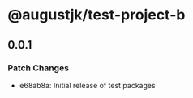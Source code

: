 # @augustjk/test-project-b

## 0.0.1

### Patch Changes

- e68ab8a: Initial release of test packages
